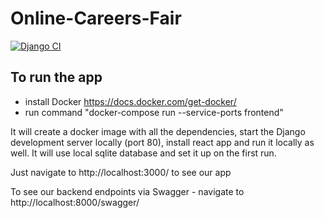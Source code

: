 # Online-Careers-Fair

[![Django CI](https://github.com/af-af/Online-Careers-Fair/actions/workflows/django.yml/badge.svg)](https://github.com/af-af/Online-Careers-Fair/actions/workflows/django.yml)


## To run the app
- install Docker https://docs.docker.com/get-docker/
- run command "docker-compose run --service-ports frontend"

It will create a docker image with all the dependencies, start the Django development server locally (port 80),
install react app and run it locally as well.
It will use local sqlite database and set it up on the first run.

Just navigate to http://localhost:3000/ to see our app

To see our backend endpoints via Swagger - navigate to  http://localhost:8000/swagger/
